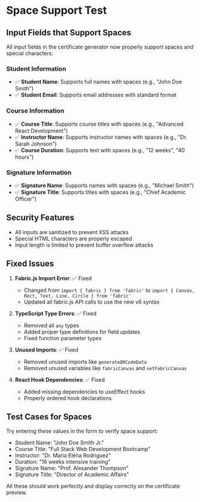 # Space Support Test

## Input Fields that Support Spaces

All input fields in the certificate generator now properly support spaces and special characters:

### Student Information
- ✅ **Student Name**: Supports full names with spaces (e.g., "John Doe Smith")
- ✅ **Student Email**: Supports email addresses with standard format

### Course Information
- ✅ **Course Title**: Supports course titles with spaces (e.g., "Advanced React Development")
- ✅ **Instructor Name**: Supports instructor names with spaces (e.g., "Dr. Sarah Johnson")
- ✅ **Course Duration**: Supports text with spaces (e.g., "12 weeks", "40 hours")

### Signature Information
- ✅ **Signature Name**: Supports names with spaces (e.g., "Michael Smith")
- ✅ **Signature Title**: Supports titles with spaces (e.g., "Chief Academic Officer")

## Security Features
- All inputs are sanitized to prevent XSS attacks
- Special HTML characters are properly escaped
- Input length is limited to prevent buffer overflow attacks

## Fixed Issues

1. **Fabric.js Import Error**: ✅ Fixed
   - Changed from `import { fabric } from 'fabric'` to `import { Canvas, Rect, Text, Line, Circle } from 'fabric'`
   - Updated all fabric.js API calls to use the new v6 syntax

2. **TypeScript Type Errors**: ✅ Fixed
   - Removed all `any` types
   - Added proper type definitions for field updates
   - Fixed function parameter types

3. **Unused Imports**: ✅ Fixed
   - Removed unused imports like `generateQRCodeData`
   - Removed unused variables like `fabricCanvas` and `setFabricCanvas`

4. **React Hook Dependencies**: ✅ Fixed
   - Added missing dependencies to useEffect hooks
   - Properly ordered hook declarations

## Test Cases for Spaces

Try entering these values in the form to verify space support:

- Student Name: "John Doe Smith Jr."
- Course Title: "Full Stack Web Development Bootcamp"
- Instructor: "Dr. Maria Elena Rodriguez"
- Duration: "16 weeks intensive training"
- Signature Name: "Prof. Alexander Thompson"
- Signature Title: "Director of Academic Affairs"

All these should work perfectly and display correctly on the certificate preview.
